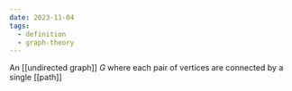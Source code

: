 ```yaml
---
date: 2023-11-04
tags:
  - definition
  - graph-theory
---
```

An [[undirected graph]] $G$ where each pair of vertices are connected by a single [[path]]